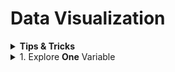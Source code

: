 # Data Visualization

<div sytle='width:1000px;margin:auto'>

<details><summary><b>Tips & Tricks</b></summary><p>

<details><summary><b>Installation</b></summary><p>

<details><summary>Install <b>ggplot2</b></summary><p>
~~~
install.packages('ggplot2')
library(ggplot2)
~~~
</p></details>

<details><summary>Install <b>gridExtra</b></summary><p>
~~~
install.packages('gridExtra')
library(gridExtra)
~~~
</p></details>

</p></details>

<details><summary><b>Add title for axises</b></summary><p>
~~~
qplot(data=subset(df, !is.na(www_likes)), x=www_likes,
      geom='freqpoly', color=gender,
      xlab='WWW LIKES (TITLE)',
      ylab='Y TITLE')+
  scale_x_log10()
~~~
</p></details>

</p></details>

<details><summary>1. Explore <b>One</b> Variable</b></summary><p>

<details><summary><b>1. Histograms</b></summary><p>

<details><summary><b>1.1. using scale_x_continuous()</b></summary><p>
<h4>1. using qplot()</h4>
~~~
qplot(x=dob_day, data=df) +
  scale_x_continuous(breaks=1:31) +
  geom_histogram(binwidth = 1)
~~~

<h4>2. using ggplot()</h4>
~~~
ggplot(aes(x = dob_day), data = pf) +
  geom_histogram(binwidth = 1) +
  scale_x_continuous(breaks = 1:31)
~~~
</p></details>


<details><summary><b>1.2. using facet_wrap()</b></summary><p>
<blockquote>
we use it, to make interaction between 2 variables.
</blockquote>
~~~
qplot(x=dob_day, data=df) + 
	scale_x_continuous(breaks=1:31) + # scale x axis to that limit
	facet_wrap(~dob_month, ncol=3)
~~~
~~~
ggplot(data=df, aes(x=dob_day)) + 
  geom_histogram(binwidth = 1) +
  scale_x_continuous(breaks = 1:31) + 
  facet_wrap(~dob_month)
~~~
<p><img src="imgs/20191021-194824.png" alt="" /></p>
</p></details>

<details><summary><b>1.3. using xlim</b></summary><p>
~~~
# this
qplot(data=df, x=friend_count, xlim=c(0, 1000))

# or this
qplot(data=df, x=friend_count) + 
  scale_x_continuous(limits = c(1, 1000))
~~~

~~~
# Using ggplot
ggplot(aes(x = friend_count), data = pf) +
  geom_histogram() +
  scale_x_continuous(limits = c(0, 1000))
~~~
</p></details>

<details><summary><b>1.4. using binwidth</b></summary><p>
~~~
# 1. using qplot
qplot(x = friend_count, data = pf, binwidth = 25) +
  scale_x_continuous(limits = c(0, 1000), breaks = seq(0, 1000, 50))
  
# 2. using ggplot
ggplot(aes(x = friend_count), data = pf) +
  geom_histogram(binwidth = 25) +
  scale_x_continuous(limits = c(0, 1000), breaks = seq(0, 1000, 50))
~~~
<p><img src="imgs/20191022-094839.png" alt="" /></p>
</p></details>

<details><summary><b>1.5. Omiting NA (Not Applicable)</b></summary><p>
~~~
#### Using qplot
# First Trial
qplot(data=na.omit(df), x=friend_count, binwidth=10) +
  scale_x_continuous(lim=c(0, 1000), breaks=seq(0, 1000, 50)) +
  facet_wrap(~gender)

# Second Trial
qplot(data=subset(df, !is.na(gender)), x=friend_count, binwidth=25) +
  scale_x_continuous(lim=c(0, 1000), breaks=seq(0, 1000, 50)) +
  facet_wrap(~gender)
~~~

~~~
#### Using ggplot
ggplot(aes(x = friend_count), data = subset(pf, !is.na(gender))) +
  geom_histogram() +
  scale_x_continuous(limits = c(0, 1000), breaks = seq(0, 1000, 50)) +
  facet_wrap(~gender)
~~~
</p></details>

<details><summary><b>1.6. Color & Fill bars</b></summary><p>
<p><a href="https://ggplot2.tidyverse.org/reference/theme.html"><b>Doc about Themes</b></a> </p>

~~~R
#### Using qplot
# Note: The I() functions stand for 'as is' and tells qplot to use them as colors.

qplot(data=df, x=tenure, color=I('black'), fill=I('#099DD9'), binwidth=50)

qplot(data=df, x=tenure/365, binwidth=.25,
      color=I('black'), fill=I('#F79420')) +
  scale_x_continuous(breaks=seq(1, 7, 1), limits=c(0, 7))
~~~

~~~
#### Using ggplot
ggplot(aes(x = tenure/365), data = pf) +
  geom_histogram(binwidth = .25, color = 'black', fill = '#F79420')
~~~
<p><img src="imgs/20191022-102314.png" alt="" /></p>
<p><img src="imgs/20191022-102828.png" alt="" /></p>
</p></details>

<details><summary><b>1.7. Multiple Plots in one image</b></summary><p>
~~~
library(gridExtra)

# Using 1. qplot:
p1 <- qplot(data=df, x=friend_count)
p2 <- qplot(data=df, x=sqrt(friend_count))
p3 <- qplot(data=df, x=log1p(friend_count))

# NOTE: the x axis here, we have log scale not the actual counts.

grid.arrange(p1, p2, p3, ncol=1)
~~~

~~~
# Using 2. ggplot
p1 <- ggplot(data=df, aes(x=friend_count)) + geom_histogram()
p2 <- p1 + scale_x_log10()
p3 <- p1 + scale_x_sqrt()

# NOTE: the x axis here, will have the actual counts not the log counts.

grid.arrange(p1, p2, p3, ncol=1)
~~~
</p></details>

</p></details>

<details><summary><b>2. Frequency Ploygon [KDE]</b></summary><p>

<details><summary><b>2.1 Normal one</b></summary><p>
~~~
# using qplot
qplot(data=subset(df, !is.na(gender)), x=friend_count,
      binwidth=10, geom='freqpoly', color=gender) +
  scale_x_continuous(lim=c(0, 1000), breaks=seq(0, 1000, 50))
~~~
</p></details>

<details><summary><b>2.2 Showing proportion instead of counts</b></summary><p>
~~~
# using qplot
qplot(data=subset(df, !is.na(gender)), x=friend_count, y= ..count../sum(..count..),
      binwidth=10, geom='freqpoly', color=gender) + 
  scale_x_continuous(lim=c(0, 1000), breaks=seq(0, 1000, 50))
~~~

~~~
# Using ggplot
ggplot(aes(x = www_likes), data = subset(pf, !is.na(gender))) +
  geom_freqpoly(aes(color = gender)) +
  scale_x_log10()
~~~
<p><img src="imgs/20191022-143205.png" alt="" /></p>
</p></details>

</p></details>


</div>




































